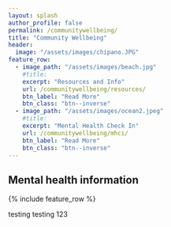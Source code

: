 ```yaml
---
layout: splash
author_profile: false
permalink: /communitywellbeing/
title: "Community Wellbeing"
header:
  image: "/assets/images/chipano.JPG"
feature_row:
  - image_path: "/assets/images/beach.jpg"
    #title: 
    excerpt: "Resources and Info"
    url: /communitywellbeing/resources/
    btn_label: "Read More"
    btn_class: "btn--inverse"
  - image_path: "/assets/images/ocean2.jpeg"
    #title: 
    excerpt: "Mental Health Check In"
    url: /communitywellbeing/mhci/
    btn_label: "Read More"
    btn_class: "btn--inverse"   
---
```


## Mental health information

{% include feature_row %}

testing testing 123
